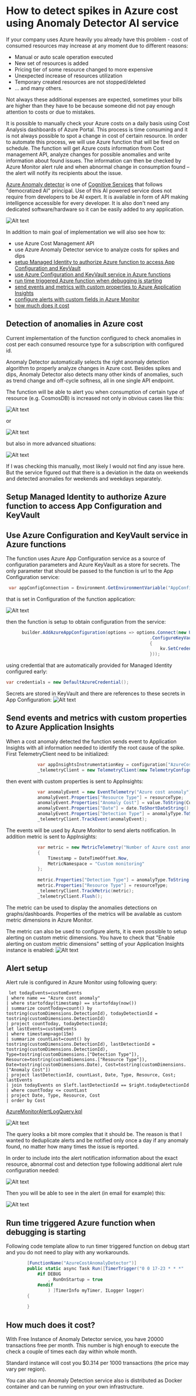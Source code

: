 # How to detect spikes in Azure cost using Anomaly Detector AI service

If your company uses Azure heavily you already have this problem - cost of consumed resources may increase at any moment due to different reasons:

- Manual or auto scale operation executed
- New set of resources is added
- Pricing tier of some resource changed to more expensive
- Unexpected increase of resources utilization
- Temporary created resources are not stopped/deleted
- … and many others.

Not always these additional expenses are expected, sometimes your bills are higher than they have to be because someone did not pay enough attention to costs or due to mistakes.

It is possible to manually check your Azure costs on a daily basis using Cost Analysis dashboards of Azure Portal. This process is time consuming and it is not always possible to spot a change in cost of certain resource. In order to automate this process, we will use Azure function that will be fired on schedule. The function will get Azure costs information from Cost management API, analyze changes for possible anomalies and write information about found issues. The information can then be checked by Azure Monitor alert rule and when abnormal change in consumption found – the alert will notify its recipients about the issue.

[Azure Anomaly detector](https://azure.microsoft.com/services/cognitive-services/anomaly-detector/) is one of [Cognitive Services](https://azure.microsoft.com/services/cognitive-services/) that follows &quot;democratized AI&quot; principal. Use of this AI powered service does not require from developers to be AI expert. It is available in form of API making intelligence accessible for every developer. It is also don&#39;t need any dedicated software/hardware so it can be easily added to any application.

![Alt text](pics/AnomalyDetector.png?raw=true "Architecture overview")

In addition to main goal of implementation we will also see how to:

- use Azure Cost Management API
- use Azure Anomaly Detector service to analyze costs for spikes and dips
- [setup Managed Identity to authorize Azure function to access App Configuration and KeyVault](#setup-managed-identity-to-authorize-azure-function-to-access-app-configuration-and-keyVault)
- [use Azure Configuration and KeyVault service in Azure functions](#use-azure-configuration-and-keyVault-service-in-azure-functions)
- [run time triggered Azure function when debugging is starting](#run-time-triggered-azure-function-when-debugging-is-starting)
- [send events and metrics with custom properties to Azure Application Insights](#send-events-and-metrics-with-custom-properties-to-azure-application-insights)
- [configure alerts with custom fields in Azure Monitor](#alert-setup)
- [how much does it cost](#how-much-does-it-cost)

## Detection of anomalies in Azure cost

Current implementation of the function configured to check anomalies in cost per each consumed resource type for a subscription with configured id.

Anomaly Detector automatically selects the right anomaly detection algorithm to properly analyze changes in Azure cost. Besides spikes and dips, Anomaly Detector also detects many other kinds of anomalies, such as trend change and off-cycle softness, all in one single API endpoint.

The function will be able to alert you when consumption of certain type of resource (e.g. CosmosDB) is increased not only in obvious cases like this:

![Alt text](pics/Simple%20Spike.png?raw=true "Simple cost spike detected")

or

![Alt text](pics/Simple%20Spike%202.png?raw=true "Simple cost spike detected 2")

but also in more advanced situations:

![Alt text](pics/weekends%20anomaly.png?raw=true "Advanced cost spike detected")

If I was checking this manually, most likely I would not find any issue here. But the service figured out that there is a deviation in the data on weekends and detected anomalies for weekends and weekdays separately.

## Setup Managed Identity to authorize Azure function to access App Configuration and KeyVault

## Use Azure Configuration and KeyVault service in Azure functions

The function uses Azure App Configuration service as a source of configuration parameters and Azure KeyVault as a store for secrets.
The only parameter that should be passed to the function is url to the App Configuration service:

```cs
 var appConfigConnection = Environment.GetEnvironmentVariable("AppConfigurationConnectionString");
```

that is set in Configuration of the function application:

![Alt text](pics/FunctionSettings.png?raw=true "Azure function Application configuration")

then the function is setup to obtain configuration from the service:

```cs
      builder.AddAzureAppConfiguration(options => options.Connect(new Uri(appConfigConnection), credentials)
                                                       .ConfigureKeyVault(kv =>
                                                       {
                                                           kv.SetCredential(credentials);
                                                       }));
```

using credential that are automatically provided for Managed Identity configured early:

```cs
var credentials = new DefaultAzureCredential();
```

Secrets are stored in KeyVault and there are references to these secrets in App Configuration:
![Alt text](pics/AppConfigSecrets.png?raw=true "AppConfiguration links to KeyVault secrets")

## Send events and metrics with custom properties to Azure Application Insights

When a cost anomaly detected the function sends event to Application Insights with all information needed to identify the root cause of the spike.
First TelemetryClient need to be initialized:

```cs
            var appInsightsInstrumentationKey = configuration["AzureCostAnomalyDetector.AppInsightsInstrumentationKey"];
            _telemetryClient = new TelemetryClient(new TelemetryConfiguration(appInsightsInstrumentationKey));
```

then event with custom properties is sent to AppInsights:

```cs
            var anomalyEvent = new EventTelemetry("Azure cost anomaly");
            anomalyEvent.Properties["Resource Type"] = resourceType;
            anomalyEvent.Properties["Anomaly Cost"] = value.ToString(CultureInfo.InvariantCulture);
            anomalyEvent.Properties["Date"] = date.ToShortDateString();
            anomalyEvent.Properties["Detection Type"] = anomalyType.ToString();            
            _telemetryClient.TrackEvent(anomalyEvent);
```

The events will be used by Azure Monitor to send alerts notification.
In addition metric is sent to AppInsights:

```cs
            var metric = new MetricTelemetry("Number of Azure cost anomalies detected", 1)
            {
                Timestamp = DateTimeOffset.Now, 
                MetricNamespace = "Custom monitoring"
            };
            
            metric.Properties["Detection Type"] = anomalyType.ToString();
            metric.Properties["Resource Type"] = resourceType;
            _telemetryClient.TrackMetric(metric);
            _telemetryClient.Flush();
```

The metric can be used to display the anomalies detections on graphs/dashboards. Properties of the metrics will be available as custom metric dimensions in Azure Monitor.

The metric can also be used to configure alerts, it is even possible to setup alerting on custom metric dimensions. You have to check that "Enable alerting on custom metric dimensions" setting of your Application Insights instance is enabled:
![Alt text](pics/Enable%20alerting%20on%20custom%20metric%20dimensions.png?raw=true "Enable alerting on custom metric dimensions")

## Alert setup

Alert rule is configured in Azure Monitor using following query:

```code
 let todayEvents=customEvents 
| where name == "Azure cost anomaly"
| where startofday(timestamp) == startofday(now())
| summarize countToday=count() by tostring(customDimensions.DetectionId), todayDetectionId = tostring(customDimensions.DetectionId)
| project countToday, todayDetectionId;
let lastEvents=customEvents 
| where timestamp>ago(15m)
| summarize countLast=count() by tostring(customDimensions.DetectionId), lastDetectionId = tostring(customDimensions.DetectionId), Type=tostring(customDimensions.["Detection Type"]), Resource=tostring(customDimensions.["Resource Type"]), Date=tostring(customDimensions.Date), Cost=tostring(customDimensions.["Anomaly Cost"])
| project lastDetectionId, countLast, Date, Type, Resource, Cost;
lastEvents
| join todayEvents on $left.lastDetectionId == $right.todayDetectionId
| where countToday <= countLast
| project Date, Type, Resource, Cost
| order by Cost
```

[AzureMonitorAlertLogQuery.kql](Scripts/AzureMonitorAlertLogQuery.kql)

![Alt text](pics/AlertRuleSignalConfiguration.png?raw=true "Alert rule signal configuration")

The query looks a bit more complex that it should be. The reason is that I wanted to deduplicate alerts and be notified only once a day if any anomaly found, no matter how many times the issue is reported.

In order to include into the alert notification information about the exact resource, abnormal cost and detection type following additional alert rule configuration needed:

![Alt text](pics/AlertCustomJsonPayload.png?raw=true "Alert rule custom json payload configuration")

Then you will be able to see in the alert (in email for example) this:

![Alt text](pics/AdditionalInfoInAlertNotification.png?raw=true "Anomaly detection info in alert notification")

## Run time triggered Azure function when debugging is starting

Following code template allow to run timer triggered function on debug start and you do not need to play with any workarounds.

```cs
        [FunctionName("AzureCostAnomalyDetector")]
        public static async Task Run([TimerTrigger("0 0 17-23 * * *"
            #if DEBUG 
                , RunOnStartup = true
            #endif
                ) ]TimerInfo myTimer, ILogger logger)
        {
          
        }
```

## How much does it cost?

With Free Instance of Anomaly Detector service, you have 20000 transactions free per month. This number is high enough to execute the check a couple of times each day within whole month.

Standard instance will cost you $0.314 per 1000 transactions (the price may vary per region).

You can also run Anomaly Detection service also is distributed as Docker container and can be running on your own infrastructure.
